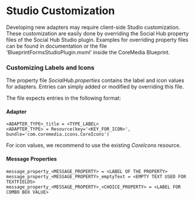 # Studio Customization

Developing new adapters may require client-side Studio customization. These customization are easily done by overriding
the Social Hub property files of the Social Hub Studio plugin. Examples for overriding property files
can be found in documentation or the file 'BlueprintFormsStudioPlugin.mxml' inside the CoreMedia Blueprint.

### Customizing Labels and Icons

The property file _SocialHub.properties_ contains the label and icon values for adapters. 
Entries can simply added or modified by overriding this file.

The file expects entries in the following format:

#### Adapter
```
<ADAPTER_TYPE>_title = <TYPE_LABEL>
<ADAPTER_TYPE> = Resource(key='<KEY_FOR_ICON>', bundle='com.coremedia.icons.CoreIcons')
```
For icon values, we recommend to use the existing _CoreIcons_ resource.

#### Message Properties
```
message_property_<MESSAGE_PROPERTY> = <LABEL OF THE PROPERTY>
message_property_<MESSAGE_PROPERTY>_emptyText = <EMPTY TEXT USED FOR TEXTFIELDS>
message_property_<MESSAGE_PROPERTY>_<CHOICE_PROPERTY> = <LABEL FOR COMBO BOX VALUE>

```



